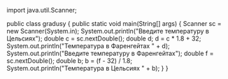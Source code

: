 import java.util.Scanner;

public class gradusy {
    public static void main(String[] args) {
        Scanner sc = new Scanner(System.in);
        System.out.println("Введите температуру в Цельсиях");
        double c = sc.nextDouble();
        double d;
        d = c * 1.8 + 32;
        System.out.println("Температура в Фаренгейтах " + d);
        System.out.println("Введите температуру в Фаренгейтах");
        double f = sc.nextDouble();
        double b;
        b = (f - 32) / 1.8;
        System.out.println("Температура в Цельсиях " + b);
    }
}
